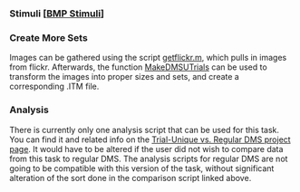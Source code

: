 ### Stimuli [[BMP Stimuli](http://research.yerkes.emory.edu/Buffalo/Repository/Stimuli/Trial-Unique%20DMS%20BMP%20sets.zip)]
### Create More Sets
Images can be gathered using the script [getflickr.m](https://github.com/BuffaloLab/General-Tools/blob/master/Various%20Scripts/getflickr.m), which pulls in images from flickr.  Afterwards, the function [MakeDMSUTrials](https://github.com/BuffaloLab/Functions/blob/master/makeDMSUTrials.m) can be used to transform the images into proper sizes and sets, and create a corresponding .ITM file. 
### Analysis
There is currently only one analysis script that can be used for this task.  You can find it and related info on the [Trial-Unique vs. Regular DMS project page](https://github.com/BuffaloLab/Projects/blob/master/Trial-Unique%20Vs.%20Regular%20DMS/README.md).  It would have to be altered if the user did not wish to compare data from this task to regular DMS. The analysis scripts for regular DMS are not going to be compatible with this version of the task, without significant alteration of the sort done in the comparison script linked above. 
